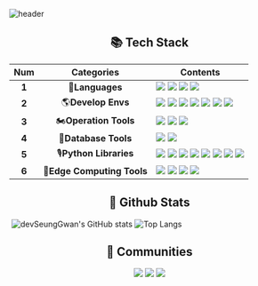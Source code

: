 ![header](https://capsule-render.vercel.app/api?type=waving&color=timeGradient&height=300&section=header&text=devSeungGwan&fontSize=70&animation=fadeIn&desc=Github&descAlignY=30&reversal=true)



<div align='center'>
	<h2>
        📚 Tech Stack
    </h2>
</div>



|  Num  |        Categories         | Contents                                                     |
| :---: | :-----------------------: | ------------------------------------------------------------ |
| **1** |      🎨**Languages**       | <img src="https://img.shields.io/badge/Python-3776AB?style=flat-square&logo=python&logoColor=white"/> <img src="https://img.shields.io/badge/Java-007396?style=flat-square&logo=Java&logoColor=white"/>  <img src="https://img.shields.io/badge/CSharp-239120?style=flat-square&logo=c%20sharp&logoColor=white"/> <img src="https://img.shields.io/badge/R-276DC3?style=flat-square&logo=R&logoColor=white"/> |
| **2** |     🌎**Develop Envs**     | <img src="https://img.shields.io/badge/VSCODE-007ACC?style=flat-square&logo=Visual%20Studio%20Code&logoColor=white"/> <img src="https://img.shields.io/badge/Git-F05032?style=flat-square&logo=Git&logoColor=white"/> <img src="https://img.shields.io/badge/Github-181717?style=flat-square&logo=GitHub&logoColor=white"/> <img src="https://img.shields.io/badge/Teams-6264A7?style=flat-square&logo=Microsoft%20Teams&logoColor=white"/> <img src="https://img.shields.io/badge/Sharepoint-0078D4?style=flat-square&logo=Microsoft%20SharePoint&logoColor=white"/> <img src="https://img.shields.io/badge/WSL-4D4D4D?style=flat-square&logo=Windows%20Terminal&logoColor=white"/> <img src="https://img.shields.io/badge/ubuntu-E95420?style=flat-square&logo=Ubuntu&logoColor=white"/> |
| **3** |   🏍**Operation Tools**    | <img src="https://img.shields.io/badge/Docker-2496ED?style=flat-square&logo=Docker&logoColor=white"/> <img src="https://img.shields.io/badge/Kubernetes-326CE5?style=flat-square&logo=Kubernetes&logoColor=white"/> <img src="https://img.shields.io/badge/AWS%20EC2-232F3E?style=flat-square&logo=Amazon%20AWS&logoColor=white"/> |
| **4** |    🧮**Database Tools**    | <img src="https://img.shields.io/badge/Apache%20Spark-E25A1C?style=flat-square&logo=Apache%20Spark&logoColor=white"/> <img src="https://img.shields.io/badge/MySQL-4479A1?style=flat-square&logo=MySQL&logoColor=white"/> |
| **5** |   🎙**Python Libraries**   | <img src="https://img.shields.io/badge/Keras-D00000?style=flat-square&logo=Keras&logoColor=white"/> <img src="https://img.shields.io/badge/Pytorch-EE4C2C?style=flat-square&logo=Pytorch&logoColor=white"/> <img src="https://img.shields.io/badge/Scikit%20Learn-F7931E?style=flat-square&logo=scikit-learn&logoColor=white"/> <img src="https://img.shields.io/badge/Jupyter-F37626?style=flat-square&logo=Jupyter&logoColor=white"/> <img src="https://img.shields.io/badge/Numpy-013243?style=flat-square&logo=Numpy&logoColor=white"/> <img src="https://img.shields.io/badge/Pycaret-27aae0?style=flat-square&logo=scikit-learn&logoColor=white"/> <img src="https://img.shields.io/badge/PanasProfiling-cc5c29?style=flat-square&logo=pandas&logoColor=white"/> <img src="https://img.shields.io/badge/Black-000000?style=flat-square&logo=python&logoColor=white"/> |
| **6** | 🚥**Edge Computing Tools** | <img src="https://img.shields.io/badge/Nvidia%20Jetson-76B900?style=flat-square&logo=Nvidia&logoColor=white"/> <img src="https://img.shields.io/badge/Coral%20dev%20board-ff796b?style=flat-square&logo=&logoColor=white"/> <img src="https://img.shields.io/badge/Raspberry%20Pi-A22846?style=flat-square&logo=Raspberry%20Pi&logoColor=white"/> <img src="https://img.shields.io/badge/ZED-0f0f11?style=flat-square&logo=&logoColor=white"/> |





<div align='center'>
	<h2>
        🌵 Github Stats
    </h2>
</div>

​    ![devSeungGwan's GitHub stats](https://github-readme-stats.vercel.app/api?username=devSeungGwan&show_icons=True&count_private=true&theme=dracula&hide_rank=true&hide_title=true) ![Top Langs](https://github-readme-stats.vercel.app/api/top-langs/?username=devSeungGwan&theme=dracula&layout=compact)





<div align='center'>
	<h2>
        👀 Communities
    </h2>
    <a href="https://velog.io/@devSeungGwan"><img src="https://img.shields.io/badge/velog-1DBF73?style=flat-square&logo=Vimeo&logoColor=white"/></a>
    <a href="https://www.rocketpunch.com/@devSeungGwan"><img src="https://img.shields.io/badge/Rocket Punch-4d62fe?style=flat-square&logo=&logoColor=white"/></a>
    <a href="https://solved.ac/profile/gtr7852"><img src="https://img.shields.io/badge/solved.ac-17ce3a?style=flat-square&logo=&logoColor=white"/></a>
</div>
